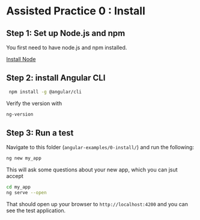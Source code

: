 # Assisted Practice 0 : Install 



## Step 1: Set up Node.js and npm

You first need to have node.js and npm installed.

[Install Node](https://nodejs.org/en/download/)

## Step 2: install Angular CLI


```bash
 npm install -g @angular/cli
```

Verify the version with


```bash
ng-version
```


## Step 3: Run a test

Navigate to this folder (`angular-examples/0-install/`) and run the following:


```bash
ng new my_app 
```

This will ask some questions about your new app, which you can jsut accept

```bash
cd my_app
ng serve --open
```

That should open up your browser to `http://localhost:4200` and you can see the test application. 




